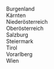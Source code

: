 &nbsp;&nbsp;&nbsp;&nbsp;Burgenland<br>
&nbsp;&nbsp;&nbsp;&nbsp;Kärnten<br>
&nbsp;&nbsp;&nbsp;&nbsp;Niederösterreich<br>
&nbsp;&nbsp;&nbsp;&nbsp;Oberösterreich<br>
&nbsp;&nbsp;&nbsp;&nbsp;Salzburg<br>
&nbsp;&nbsp;&nbsp;&nbsp;Steiermark<br>
&nbsp;&nbsp;&nbsp;&nbsp;Tirol<br>
&nbsp;&nbsp;&nbsp;&nbsp;Vorarlberg<br>
&nbsp;&nbsp;&nbsp;&nbsp;Wien

